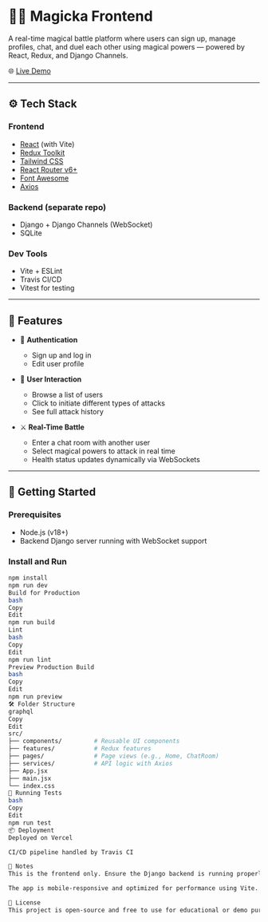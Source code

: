 # 🧙‍♂️ Magicka Frontend

A real-time magical battle platform where users can sign up, manage profiles, chat, and duel each other using magical powers — powered by React, Redux, and Django Channels.

🌐 [Live Demo](https://magicka-frontend-auth-git-feature1-lucas-projects-f61d5cb5.vercel.app/)

---

## ⚙️ Tech Stack

### Frontend
- [React](https://reactjs.org/) (with Vite)
- [Redux Toolkit](https://redux-toolkit.js.org/)
- [Tailwind CSS](https://tailwindcss.com/)
- [React Router v6+](https://reactrouter.com/)
- [Font Awesome](https://fontawesome.com/)
- [Axios](https://axios-http.com/)

### Backend (separate repo)
- Django + Django Channels (WebSocket)
- SQLite

### Dev Tools
- Vite + ESLint
- Travis CI/CD
- Vitest for testing

---

## 🧪 Features

- 🔐 **Authentication**
  - Sign up and log in
  - Edit user profile

- 🧍 **User Interaction**
  - Browse a list of users
  - Click to initiate different types of attacks
  - See full attack history

- ⚔️ **Real-Time Battle**
  - Enter a chat room with another user
  - Select magical powers to attack in real time
  - Health status updates dynamically via WebSockets

---

## 🚀 Getting Started

### Prerequisites
- Node.js (v18+)
- Backend Django server running with WebSocket support

### Install and Run
```bash
npm install
npm run dev
Build for Production
bash
Copy
Edit
npm run build
Lint
bash
Copy
Edit
npm run lint
Preview Production Build
bash
Copy
Edit
npm run preview
🛠 Folder Structure
graphql
Copy
Edit
src/
├── components/         # Reusable UI components
├── features/           # Redux features
├── pages/              # Page views (e.g., Home, ChatRoom)
├── services/           # API logic with Axios
├── App.jsx
├── main.jsx
└── index.css
🧪 Running Tests
bash
Copy
Edit
npm run test
📦 Deployment
Deployed on Vercel

CI/CD pipeline handled by Travis CI

📌 Notes
This is the frontend only. Ensure the Django backend is running properly for WebSocket communication and API interaction.

The app is mobile-responsive and optimized for performance using Vite.

📄 License
This project is open-source and free to use for educational or demo purposes.